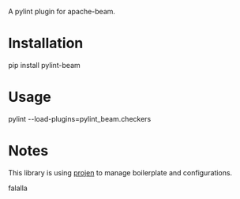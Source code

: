 A pylint plugin for apache-beam.

# Installation

pip install pylint-beam

# Usage

pylint --load-plugins=pylint_beam.checkers <file>

# Notes

This library is using [projen](https://projen.io/python.html) to manage boilerplate and configurations.

falalla
